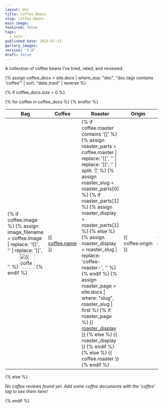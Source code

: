 ```yaml
---
layout: doc
title: Coffee Beans
slug: coffee-beans
main_image: 
featured: false
tags:
  - note
published_date: 2025-07-21
gallery_images: 
version: "1.0"
draft: false
---
```

A collection of coffee beans I've tried, rated, and reviewed. 

{% assign coffee_docs = site.docs | where_exp: "doc", "doc.tags contains 'coffee'" | sort: "date_tried" | reverse %}

{% if coffee_docs.size > 0 %}
<div class="coffee-database">
  <table>
    <thead>
      <tr>
        <th>Bag</th>
        <th>Coffee</th>
        <th>Roaster</th>
        <th>Origin</th>
        <th>Tasting Notes</th>
        <th markdown="span">Rating[^1]</th>
      </tr>
    </thead>
    <tbody>
      {% for coffee in coffee_docs %}
      <tr>
        <td>
          {% if coffee.image %}
            {% assign image_filename = coffee.image | replace: '![[', '' | replace: ']]', '' %}
            <img src="{{ '/assets/images/' | append: image_filename | relative_url }}" alt="{{ coffee.name }}" style="width: 50px; height: auto;">
          {% endif %}
        </td>
        <td><a href="{{ coffee.url | relative_url }}">{{ coffee.name }}</a></td>
        <td>
          {% if coffee.roaster contains '[[' %}
            {% assign roaster_parts = coffee.roaster | replace: '[[', '' | replace: ']]', '' | split: '|' %}
            {% assign roaster_slug = roaster_parts[0] %}
            {% if roaster_parts[1] %}
              {% assign roaster_display = roaster_parts[1] %}
            {% else %}
              {% assign roaster_display = roaster_slug | replace: 'coffee-roaster-', '' %}
            {% endif %}
            {% assign roaster_page = site.docs | where: "slug", roaster_slug | first %}
            {% if roaster_page %}
              <a href="{{ roaster_page.url | relative_url }}">{{ roaster_display }}</a>
            {% else %}
              {{ roaster_display }}
            {% endif %}
          {% else %}
            {{ coffee.roaster }}
          {% endif %}
        </td>
        <td>{{ coffee.origin }}</td>
        <td>{{ coffee.tasting_notes | join: ', ' }}</td>
        <td>{{ coffee.rating_1-5 }}/5</td>
      </tr>
      {% endfor %}
    </tbody>
  </table>
</div>
{% else %}
<p><em>No coffee reviews found yet. Add some coffee documents with the 'coffee' tag to see them here!</em></p>
{% endif %}

[^1]: Scale from 1-5, where 5 is excellent and 1 is terrible
